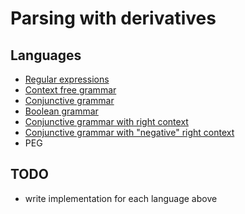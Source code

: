 # Parsing with derivatives

## Languages

- [Regular expressions](docs/Regular%20expressions.md)
- [Context free grammar](docs/Context%20free%20grammar.md)
- [Conjunctive grammar](docs/Conjunctive%20grammar.md)
- [Boolean grammar](docs/Boolean%20grammar.md)
- [Conjunctive grammar with right context](docs/Conjunctive%20grammar%20with%20right%20context.md)
- [Conjunctive grammar with "negative" right context](docs/Conjunctive%20grammar%20with%20negative%20right%20context.md)
- PEG

## TODO

- write implementation for each language above
